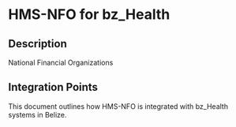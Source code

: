 # HMS-NFO for bz_Health

## Description

National Financial Organizations

## Integration Points

This document outlines how HMS-NFO is integrated with bz_Health systems in Belize.
